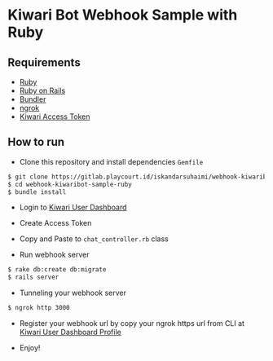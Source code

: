 # Kiwari Bot Webhook Sample with Ruby

## Requirements

* [Ruby](https://www.ruby-lang.org/en/)
* [Ruby on Rails](https://rubyonrails.org/)
* [Bundler](https://bundler.io/bundle_install.html)
* [ngrok](https://ngrok.com/)
* [Kiwari Access Token](https://qisme.qiscus.com/app/kiwari-prod)

## How to run

* Clone this repository and install dependencies `Gemfile`

```bash
$ git clone https://gitlab.playcourt.id/iskandarsuhaimi/webhook-kiwaribot-sample-ruby.git
$ cd webhook-kiwaribot-sample-ruby
$ bundle install
```

* Login to [Kiwari User Dashboard](https://qisme.qiscus.com/app/kiwari-prod)
* Create Access Token
* Copy and Paste to `chat_controller.rb` class

* Run webhook server

```bash
$ rake db:create db:migrate
$ rails server
```

* Tunneling your webhook server

```bash
$ ngrok http 3000
```

* Register your webhook url by copy your ngrok https url from CLI at [Kiwari User Dashboard Profile](https://qisme.qiscus.com/app/kiwari-prod)

* Enjoy!